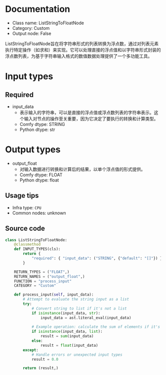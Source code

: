 
# Documentation
- Class name: ListStringToFloatNode
- Category: Custom
- Output node: False

ListStringToFloatNode旨在将字符串形式的列表转换为浮点数，通过对列表元素执行特定操作（如求和）来实现。它可以处理直接的浮点值和以字符串形式封装的浮点数列表，为基于字符串输入格式的数值数据处理提供了一个多功能工具。

# Input types
## Required
- input_data
    - 表示输入的字符串，可以是直接的浮点值或浮点数列表的字符串表示。这个输入对节点的操作至关重要，因为它决定了要执行的转换和计算类型。
    - Comfy dtype: STRING
    - Python dtype: str

# Output types
- output_float
    - 对输入数据进行转换和计算后的结果，以单个浮点值的形式提供。
    - Comfy dtype: FLOAT
    - Python dtype: float


## Usage tips
- Infra type: `CPU`
- Common nodes: unknown


## Source code
```python
class ListStringToFloatNode:
    @classmethod
    def INPUT_TYPES(cls):
        return {
            "required": { "input_data": ("STRING", {"default": "[]"}) },
        }

    RETURN_TYPES = ("FLOAT",)
    RETURN_NAMES = ("output_float",)
    FUNCTION = "process_input"
    CATEGORY = "Custom"

    def process_input(self, input_data):
        # Attempt to evaluate the string input as a list
        try:
            # Convert string to list if it's not a list
            if isinstance(input_data, str):
                input_data = ast.literal_eval(input_data)
            
            # Example operation: calculate the sum of elements if it's a list
            if isinstance(input_data, list):
                result = sum(input_data)
            else:
                result = float(input_data)
        except:
            # Handle errors or unexpected input types
            result = 0.0

        return (result,)

```

